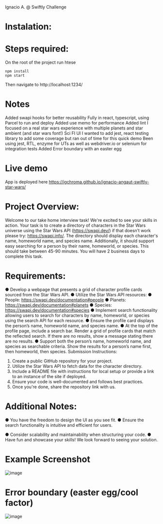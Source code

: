 Ignacio A. @ Swiftly Challenge 

# Instalation: 
# Steps required:
On the root of the project run htese
```
npm install
npm start
```
Then navigate to http://localhost:1234/

# Notes
Added swapi hooks for better reusability
Fully in react, typescript, using Parcel to run and deploy
Added use memo for performance
Added lint 
I focused on a real star wars experience with multiple planets and star ambient (and star wars font!)
Sci FI UI
I wanted to add jest, react testing library to add some coverage but ran out of time for this quick demo
Been using jest, RTL, enzyme for UTs as well as webdriver.io or selenium for integration tests
Added Error boundary with an easter egg
# Live demo
App is deployed here https://igchroma.github.io/ignacio-angaut-swiftly-star-wars/

# Project Overview:
Welcome to our take home interview task! We're excited to see your skills in action. Your
task is to create a directory of characters in the Star Wars universe using the Star Wars
API (https://swapi.dev/) if that doesn’t work please try: https://swapi.info/. The
directory should display each character's name, homeworld name, and species name.
Additionally, it should support easy searching for a person by their name, homeworld,
or species.
This should take between 45-90 minutes. You will have 2 business days to
complete this task.

# Requirements:
● Develop a webpage that presents a grid of character profile cards sourced from
the Star Wars API.
● Utilize the Star Wars API resources:
● People: https://swapi.dev/documentation#people
● Planets: https://swapi.dev/documentation#planets
● Species: https://swapi.dev/documentation#species
● Implement search functionality allowing users to search for characters by name,
homeworld, or species using the search API for each resource.
● Ensure the profile card displays the person’s name, homeworld name, and
species name.
● At the top of the profile page, include a search bar. Render a grid of profile cards
that match the reflected search. If there are no results, show a message stating
there are no results.
● Support both the person’s name, homeworld name, and species as searchable
criteria. Show the results for a person’s name first, then homeworld, then species.
Submission Instructions:
1. Create a public GitHub repository for your project.
2. Utilize the Star Wars API to fetch data for the character directory.
3. Include a README file with instructions for local setup or provide a link to an
instance of the site if deployed.
4. Ensure your code is well-documented and follows best practices.
5. Once you're done, share the repository link with us.

# Additional Notes:
● You have the freedom to design the UI as you see fit.
● Ensure the search functionality is intuitive and efficient for users.

● Consider scalability and maintainability when structuring your code.
● Have fun and showcase your skills! We look forward to seeing your solution.

# Example Screenshot
![image](https://github.com/user-attachments/assets/e96809da-c279-4f21-9584-c8e70db576cf)

# Error boundary (easter egg/cool factor)

![image](https://github.com/user-attachments/assets/e9d31abf-678d-4cfb-b0bc-c602a0790582)



